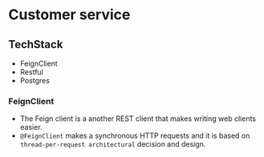 # Customer service

## TechStack

- FeignClient
- Restful
- Postgres

### FeignClient
- The Feign client is a another REST client that makes writing web clients easier.
- `@FeignClient` makes a synchronous HTTP requests and it is based on `thread-per-request architectural` decision and design.